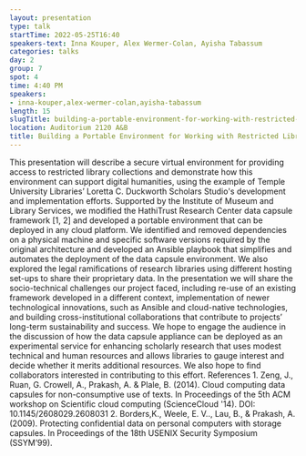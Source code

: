 ```yaml
---
layout: presentation
type: talk 
startTime: 2022-05-25T16:40
speakers-text: Inna Kouper, Alex Wermer-Colan, Ayisha Tabassum
categories: talks
day: 2
group: 7
spot: 4
time: 4:40 PM
speakers:
- inna-kouper,alex-wermer-colan,ayisha-tabassum
length: 15
slugTitle: building-a-portable-environment-for-working-with-restricted-library-collections
location: Auditorium 2120 A&B
title: Building a Portable Environment for Working with Restricted Library Collections
---
```

This presentation will describe a secure virtual environment for providing access to restricted library collections and demonstrate how this environment can support digital humanities, using the example of Temple University Libraries’ Loretta C. Duckworth Scholars Studio's development and implementation efforts. Supported by the Institute of Museum and Library Services, we modified the HathiTrust Research Center data capsule framework [1, 2] and developed a portable environment that can be deployed in any cloud platform. We identified and removed dependencies on a physical machine and specific software versions required by the original architecture and developed an Ansible playbook that simplifies and automates the deployment of the data capsule environment. We also explored the legal ramifications of research libraries using different hosting set-ups to share their proprietary data. In the presentation we will share the socio-technical challenges our project faced, including re-use of an existing framework developed in a different context, implementation of newer technological innovations, such as Ansible and cloud-native technologies, and building cross-institutional collaborations that contribute to projects’ long-term sustainability and success. We hope to engage the audience in the discussion of how the data capsule appliance can be deployed as an experimental service for enhancing scholarly research that uses modest technical and human resources and allows libraries to gauge interest and decide whether it merits additional resources. We also hope to find collaborators interested in contributing to this effort. References 1. Zeng, J., Ruan, G. Crowell, A., Prakash, A. & Plale, B. (2014). Cloud computing data capsules for non-consumptive use of texts. In Proceedings of the 5th ACM workshop on Scientific cloud computing (ScienceCloud '14). DOI: 10.1145/2608029.2608031 2. Borders,K., Weele, E. V.., Lau, B., & Prakash, A. (2009). Protecting confidential data on personal computers with storage capsules. In Proceedings of the 18th USENIX Security Symposium (SSYM’99). 